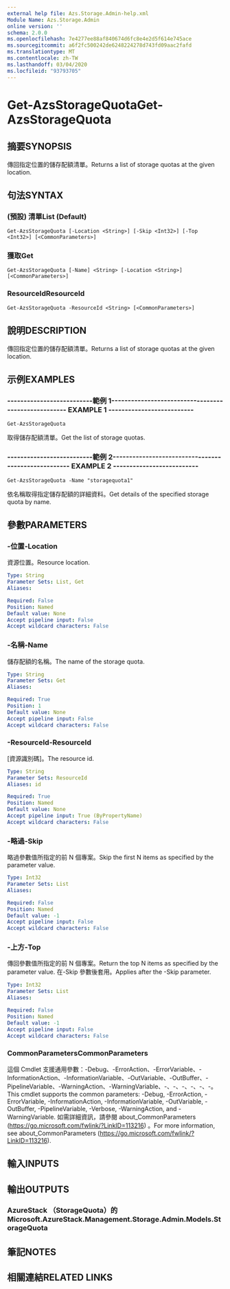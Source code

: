 ```yaml
---
external help file: Azs.Storage.Admin-help.xml
Module Name: Azs.Storage.Admin
online version: ''
schema: 2.0.0
ms.openlocfilehash: 7e4277ee88af840674d6fc8e4e2d5f614e745ace
ms.sourcegitcommit: a6f2fc500242de6248224278d743fd09aac2fafd
ms.translationtype: MT
ms.contentlocale: zh-TW
ms.lasthandoff: 03/04/2020
ms.locfileid: "93793705"
---
```

# <span data-ttu-id="7d4a8-101">Get-AzsStorageQuota</span><span class="sxs-lookup"><span data-stu-id="7d4a8-101">Get-AzsStorageQuota</span></span>

## <span data-ttu-id="7d4a8-102">摘要</span><span class="sxs-lookup"><span data-stu-id="7d4a8-102">SYNOPSIS</span></span>
<span data-ttu-id="7d4a8-103">傳回指定位置的儲存配額清單。</span><span class="sxs-lookup"><span data-stu-id="7d4a8-103">Returns a list of storage quotas at the given location.</span></span>

## <span data-ttu-id="7d4a8-104">句法</span><span class="sxs-lookup"><span data-stu-id="7d4a8-104">SYNTAX</span></span>

### <span data-ttu-id="7d4a8-105"> (預設) 清單</span><span class="sxs-lookup"><span data-stu-id="7d4a8-105">List (Default)</span></span>
```
Get-AzsStorageQuota [-Location <String>] [-Skip <Int32>] [-Top <Int32>] [<CommonParameters>]
```

### <span data-ttu-id="7d4a8-106">獲取</span><span class="sxs-lookup"><span data-stu-id="7d4a8-106">Get</span></span>
```
Get-AzsStorageQuota [-Name] <String> [-Location <String>] [<CommonParameters>]
```

### <span data-ttu-id="7d4a8-107">ResourceId</span><span class="sxs-lookup"><span data-stu-id="7d4a8-107">ResourceId</span></span>
```
Get-AzsStorageQuota -ResourceId <String> [<CommonParameters>]
```

## <span data-ttu-id="7d4a8-108">說明</span><span class="sxs-lookup"><span data-stu-id="7d4a8-108">DESCRIPTION</span></span>
<span data-ttu-id="7d4a8-109">傳回指定位置的儲存配額清單。</span><span class="sxs-lookup"><span data-stu-id="7d4a8-109">Returns a list of storage quotas at the given location.</span></span>

## <span data-ttu-id="7d4a8-110">示例</span><span class="sxs-lookup"><span data-stu-id="7d4a8-110">EXAMPLES</span></span>

### <span data-ttu-id="7d4a8-111">--------------------------範例 1--------------------------</span><span class="sxs-lookup"><span data-stu-id="7d4a8-111">-------------------------- EXAMPLE 1 --------------------------</span></span>
```
Get-AzsStorageQuota
```

<span data-ttu-id="7d4a8-112">取得儲存配額清單。</span><span class="sxs-lookup"><span data-stu-id="7d4a8-112">Get the list of storage quotas.</span></span>

### <span data-ttu-id="7d4a8-113">--------------------------範例 2--------------------------</span><span class="sxs-lookup"><span data-stu-id="7d4a8-113">-------------------------- EXAMPLE 2 --------------------------</span></span>
```
Get-AzsStorageQuota -Name "storagequota1"
```

<span data-ttu-id="7d4a8-114">依名稱取得指定儲存配額的詳細資料。</span><span class="sxs-lookup"><span data-stu-id="7d4a8-114">Get details of the specified storage quota by name.</span></span>

## <span data-ttu-id="7d4a8-115">參數</span><span class="sxs-lookup"><span data-stu-id="7d4a8-115">PARAMETERS</span></span>

### <span data-ttu-id="7d4a8-116">-位置</span><span class="sxs-lookup"><span data-stu-id="7d4a8-116">-Location</span></span>
<span data-ttu-id="7d4a8-117">資源位置。</span><span class="sxs-lookup"><span data-stu-id="7d4a8-117">Resource location.</span></span>

```yaml
Type: String
Parameter Sets: List, Get
Aliases: 

Required: False
Position: Named
Default value: None
Accept pipeline input: False
Accept wildcard characters: False
```

### <span data-ttu-id="7d4a8-118">-名稱</span><span class="sxs-lookup"><span data-stu-id="7d4a8-118">-Name</span></span>
<span data-ttu-id="7d4a8-119">儲存配額的名稱。</span><span class="sxs-lookup"><span data-stu-id="7d4a8-119">The name of the storage quota.</span></span>

```yaml
Type: String
Parameter Sets: Get
Aliases: 

Required: True
Position: 1
Default value: None
Accept pipeline input: False
Accept wildcard characters: False
```

### <span data-ttu-id="7d4a8-120">-ResourceId</span><span class="sxs-lookup"><span data-stu-id="7d4a8-120">-ResourceId</span></span>
<span data-ttu-id="7d4a8-121">[資源識別碼]。</span><span class="sxs-lookup"><span data-stu-id="7d4a8-121">The resource id.</span></span>

```yaml
Type: String
Parameter Sets: ResourceId
Aliases: id

Required: True
Position: Named
Default value: None
Accept pipeline input: True (ByPropertyName)
Accept wildcard characters: False
```

### <span data-ttu-id="7d4a8-122">-略過</span><span class="sxs-lookup"><span data-stu-id="7d4a8-122">-Skip</span></span>
<span data-ttu-id="7d4a8-123">略過參數值所指定的前 N 個專案。</span><span class="sxs-lookup"><span data-stu-id="7d4a8-123">Skip the first N items as specified by the parameter value.</span></span>

```yaml
Type: Int32
Parameter Sets: List
Aliases: 

Required: False
Position: Named
Default value: -1
Accept pipeline input: False
Accept wildcard characters: False
```

### <span data-ttu-id="7d4a8-124">-上方</span><span class="sxs-lookup"><span data-stu-id="7d4a8-124">-Top</span></span>
<span data-ttu-id="7d4a8-125">傳回參數值所指定的前 N 個專案。</span><span class="sxs-lookup"><span data-stu-id="7d4a8-125">Return the top N items as specified by the parameter value.</span></span>
<span data-ttu-id="7d4a8-126">在-Skip 參數後套用。</span><span class="sxs-lookup"><span data-stu-id="7d4a8-126">Applies after the -Skip parameter.</span></span>

```yaml
Type: Int32
Parameter Sets: List
Aliases: 

Required: False
Position: Named
Default value: -1
Accept pipeline input: False
Accept wildcard characters: False
```

### <span data-ttu-id="7d4a8-127">CommonParameters</span><span class="sxs-lookup"><span data-stu-id="7d4a8-127">CommonParameters</span></span>
<span data-ttu-id="7d4a8-128">這個 Cmdlet 支援通用參數：-Debug、-ErrorAction、-ErrorVariable、-InformationAction、-InformationVariable、-OutVariable、-OutBuffer、-PipelineVariable、-WarningAction、-WarningVariable、-、-、-、-、-、-。</span><span class="sxs-lookup"><span data-stu-id="7d4a8-128">This cmdlet supports the common parameters: -Debug, -ErrorAction, -ErrorVariable, -InformationAction, -InformationVariable, -OutVariable, -OutBuffer, -PipelineVariable, -Verbose, -WarningAction, and -WarningVariable.</span></span> <span data-ttu-id="7d4a8-129">如需詳細資訊，請參閱 about_CommonParameters (https://go.microsoft.com/fwlink/?LinkID=113216) 。</span><span class="sxs-lookup"><span data-stu-id="7d4a8-129">For more information, see about_CommonParameters (https://go.microsoft.com/fwlink/?LinkID=113216).</span></span>

## <span data-ttu-id="7d4a8-130">輸入</span><span class="sxs-lookup"><span data-stu-id="7d4a8-130">INPUTS</span></span>

## <span data-ttu-id="7d4a8-131">輸出</span><span class="sxs-lookup"><span data-stu-id="7d4a8-131">OUTPUTS</span></span>

### <span data-ttu-id="7d4a8-132">AzureStack （StorageQuota）的</span><span class="sxs-lookup"><span data-stu-id="7d4a8-132">Microsoft.AzureStack.Management.Storage.Admin.Models.StorageQuota</span></span>

## <span data-ttu-id="7d4a8-133">筆記</span><span class="sxs-lookup"><span data-stu-id="7d4a8-133">NOTES</span></span>

## <span data-ttu-id="7d4a8-134">相關連結</span><span class="sxs-lookup"><span data-stu-id="7d4a8-134">RELATED LINKS</span></span>

